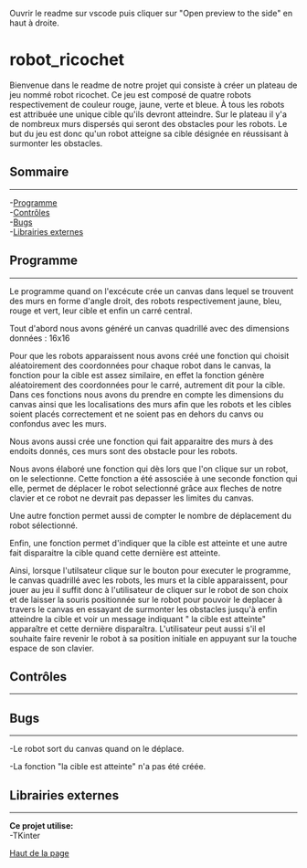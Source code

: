 Ouvrir le readme sur vscode puis cliquer sur "Open preview to the side" en haut à droite.

# robot_ricochet

Bienvenue dans le readme de notre projet qui consiste à créer un plateau de jeu nommé robot ricochet.
Ce jeu est composé de quatre robots respectivement de couleur rouge, jaune, verte et bleue. 
À tous les robots est attribuée une unique cible qu'ils devront atteindre.
Sur le plateau il y'a de nombreux murs dispersés qui seront des obstacles pour les robots.
Le but du jeu est donc qu'un robot atteigne sa cible désignée en réussisant à surmonter les obstacles.

## <h2 id="top">Sommaire</h2>
---
-[Programme](#implements)  
-[Contrôles](#controles)  
-[Bugs](#bugs)  
-[Librairies externes](#libs)

## <h2 id="implements">Programme</h2>
---
Le programme quand on l'excécute crée un canvas dans lequel se trouvent des murs en forme d'angle droit, des robots respectivement jaune, bleu, rouge et vert, leur cible et enfin un carré central. 

Tout d'abord nous avons généré un canvas quadrillé avec des dimensions données : 16x16

Pour que les robots apparaissent nous avons créé une fonction qui choisit aléatoirement des coordonnées pour chaque robot dans le canvas, la fonction pour la cible est assez similaire, en effet la fonction génère aléatoirement des coordonnées pour le carré, autrement dit pour la cible. Dans ces fonctions nous avons du prendre en compte les dimensions du canvas ainsi que les localisations des murs afin que les robots et les cibles soient placés correctement et ne soient pas en dehors du canvs ou confondus avec les murs.

Nous avons aussi crée une fonction qui fait apparaitre des murs à des endoits donnés, ces murs sont des obstacle pour les robots. 

Nous avons élaboré une fonction qui dès lors que l'on clique sur un robot, on le selectionne. Cette fonction a été assosciée à une seconde fonction qui elle, permet de déplacer le robot selectionné grâce aux fleches de notre clavier et ce robot ne devrait pas depasser les limites du canvas. 

Une autre fonction permet aussi de compter le nombre de déplacement du robot sélectionné.

Enfin, une fonction permet d'indiquer que la cible est atteinte et une autre fait disparaitre la cible quand cette dernière est atteinte. 

Ainsi, lorsque l'utilsateur clique sur le bouton pour executer le programme, le canvas quadrillé avec les robots, les murs et la cible apparaissent, pour jouer au jeu il suffit donc à l'utilisateur de cliquer sur le robot de son choix et de laisser la souris positionnée sur le robot pour pouvoir le deplacer à travers le canvas en essayant de surmonter les obstacles jusqu'à enfin atteindre la cible et voir un message indiquant " la cible est atteinte" apparaître et cette dernière disparaîtra. L'utilisateur peut aussi s'il el souhaite faire revenir le robot à sa position initiale en appuyant sur la touche espace de son clavier.

## <h2 id="controles">Contrôles</h2>
---


## <h2 id="bugs">Bugs</h2>
---
-Le robot sort du canvas quand on le déplace.

-La fonction "la cible est atteinte" n'a pas été créée.

## <h2 id="libs">Librairies externes</h2>
---
**Ce projet utilise:**  
-TKinter

[Haut de la page](#top)
